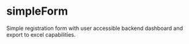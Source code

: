 # simpleForm
Simple registration form with user accessible backend dashboard and export to excel capabilities. 

